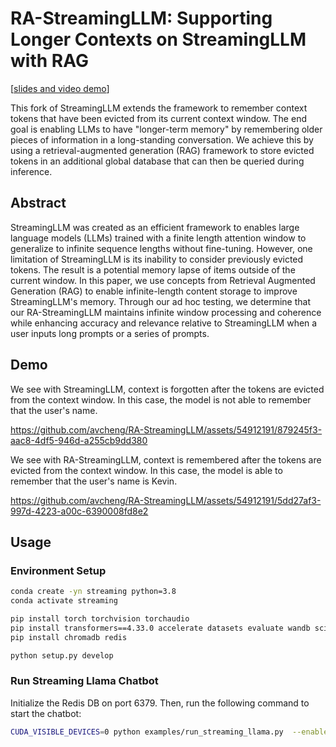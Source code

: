 # RA-StreamingLLM: Supporting Longer Contexts on StreamingLLM with RAG

[[slides and video demo](https://docs.google.com/presentation/d/11l45TtzJ13GgEdidc2O64d6VlWNC3LL_XJCuezFwIZ4/edit?usp=sharing)]

This fork of StreamingLLM extends the framework to remember context tokens that have been evicted from its current context window. The end goal is enabling LLMs to have "longer-term memory" by remembering older pieces of information in a long-standing conversation. We achieve this by using a retrieval-augmented generation (RAG) framework to store evicted tokens in an additional global database that can then be queried during inference.

## Abstract
StreamingLLM was created as an efficient framework to enables large language models (LLMs) trained with a finite length attention window to generalize to infinite sequence lengths without fine-tuning. However, one limitation of StreamingLLM is its inability to consider previously evicted tokens. The result is a potential memory lapse of items outside of the current window. In this paper, we use concepts from Retrieval Augmented Generation (RAG) to enable infinite-length content storage to improve StreamingLLM's memory. Through our ad hoc testing, we determine that our RA-StreamingLLM maintains infinite window processing and coherence while enhancing accuracy and relevance relative to StreamingLLM when a user inputs long prompts or a series of prompts. 

## Demo

We see with StreamingLLM, context is forgotten after the tokens are evicted from the context window. In this case, the model is not able to remember that the user's name.


https://github.com/avcheng/RA-StreamingLLM/assets/54912191/879245f3-aac8-4df5-946d-a255cb9dd380


We see with RA-StreamingLLM, context is remembered after the tokens are evicted from the context window. In this case, the model is able to remember that the user's name is Kevin.


https://github.com/avcheng/RA-StreamingLLM/assets/54912191/5dd27af3-997d-4223-a00c-6390008fd8e2



## Usage

### Environment Setup

```bash
conda create -yn streaming python=3.8
conda activate streaming

pip install torch torchvision torchaudio
pip install transformers==4.33.0 accelerate datasets evaluate wandb scikit-learn scipy sentencepiece
pip install chromadb redis

python setup.py develop
```

### Run Streaming Llama Chatbot

Initialize the Redis DB on port 6379. Then, run the following command to start the chatbot:

```bash
CUDA_VISIBLE_DEVICES=0 python examples/run_streaming_llama.py  --enable_streaming --use_retrieval
```
